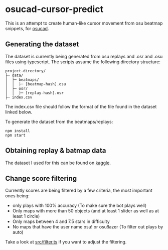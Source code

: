 # osucad-cursor-predict

This is an attempt to create human-like cursor movement from osu beatmap snippets, for [osucad](https://www.github.com/minetoblend/osu-cad).

## Generating the dataset
The dataset is currently being generated from osu replays and .osr and .osu files using typescript.
The scripts assume the following directory structure:
```
project-directory/
├─ data/
│  ├─ beatmaps/
│  │  ├─ [beatmap-hash].osu
│  ├─ osr/
│  │  ├─ [replay-hash].osr
├─ index.csv
```
The index.csv file should follow the format of the file found in the dataset linked below.

To generate the dataset from the beatmaps/replays:
```shell
npm install
npm start
```
## Obtaining replay & batmap data

The dataset I used for this can be found on [kaggle](https://www.kaggle.com/datasets/skihikingkevin/ordr-replay-dump).

## Change score filtering

Currently scores are being filtered by a few criteria, the most important ones being:
- only plays with 100% accuracy (To make sure the bot plays well)
- Only maps with more than 50 objects (and at least 1 slider as well as at least 1 circle)
- Only maps between 4 and 7.5 stars in difficulty
- No maps that have the user name osu! or osu!lazer (To filter out plays by auto)

Take a look at [src/filter.ts](src/filter.ts) if you want to adjust the filtering. 



